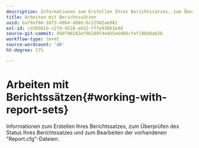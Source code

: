 ```yaml
---
description: Informationen zum Erstellen Ihres Berichtssatzes, zum Überprüfen des Status Ihres Berichtssatzes und zum Bearbeiten der vorhandenen "Report.cfg"-Dateien.
title: Arbeiten mit Berichtssätzen
uuid: ba79af04-18f3-49b4-a08d-6c22942ae082
exl-id: cd30501b-c27d-4510-ab52-fffe93861b4d
source-git-commit: d9df90242ef96188f4e4b5e6d04cfef196b0a628
workflow-type: tm+mt
source-wordcount: '46'
ht-degree: 17%

---
```


# Arbeiten mit Berichtssätzen{#working-with-report-sets}

Informationen zum Erstellen Ihres Berichtssatzes, zum Überprüfen des Status Ihres Berichtssatzes und zum Bearbeiten der vorhandenen &quot;Report.cfg&quot;-Dateien.
